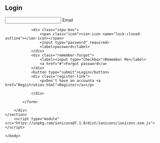 <head>
    <title>Loging System</title>
    <link rel="stylesheet" typ="txt/css" href="Login style.css">
</head>
<html>
    <body>
    <section>
        <div class="login-box">
            <form action="">
                <h2>Login</h2>
                <div class="inpu-box">
                    <span class="icon"><ion-icon name="mail-outline"></ion-icon></span>
                    <input type="email" required>
                    <label>Email</label>
                </div>

                <div class="inpu-box">
                    <span class="icon"><ion-icon name="lock-closed-outline"></ion-icon></span>
                    <input type="password" required>
                    <label>password</label>
                </div>
                <div class="remember-forgot">
                    <label><input type="checkbox">Remember Me</label>
                    <a href="#">Forgot password</a>
                </div>
                <button type="submit">Login</button>
                <div class="register-link">
                    <p>Don't have an accounta <a href="Registration.html">Register</a></p>
                    
                </div>
                
            </form>

        </div>
    </section>
        <script type="module" src="https://unpkg.com/ionicons@7.1.0/dist/ionicons/ionicons.esm.js"></script>
<script nomodule src="https://unpkg.com/ionicons@7.1.0/dist/ionicons/ionicons.js"></script>
    </body>
</html>

